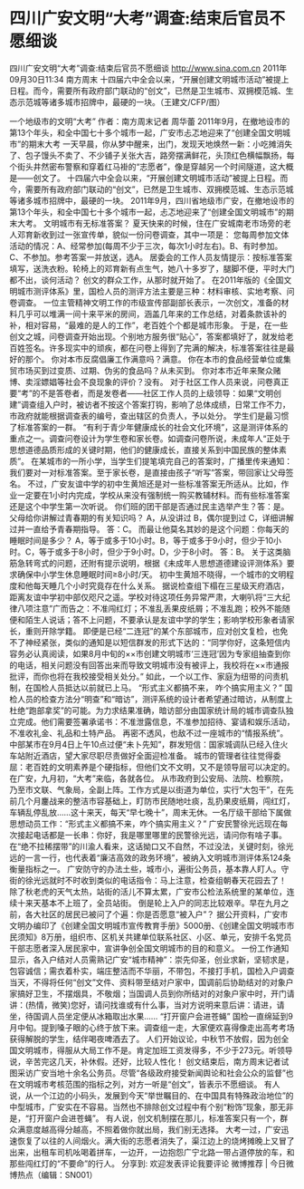 # 四川广安文明“大考”调查:结束后官员不愿细谈

四川广安文明“大考”调查:结束后官员不愿细谈
http://www.sina.com.cn  2011年09月30日11:34  南方周末
十四届六中全会以来，“开展创建文明城市活动”被提上日程。而今，需要所有政府部门联动的“创文”，已然是卫生城市、双拥模范城、生态示范城等诸多城市招牌中，最硬的一块。（王建文/CFP/图）

一个地级市的文明“大考”
作者：南方周末记者 周华蕾
2011年9月，在撤地设市的第13个年头，和全中国七十多个城市一起，广安市忐忑地迎来了“创建全国文明城市”的期末大考 
一天早晨，你从梦中醒来，出门，发现天地焕然一新：小吃摊消失了、包子馒头不卖了、不少铺子关张大吉，路旁摆满鲜花，头顶红色横幅飘扬，每个街头井然密布警察和穿着红马褂的“志愿者”，像是穿越另一个时间隧道，这大概是——创文了。
十四届六中全会以来，“开展创建文明城市活动”被提上日程。而今，需要所有政府部门联动的“创文”，已然是卫生城市、双拥模范城、生态示范城等诸多城市招牌中，最硬的一块。
2011年9月，四川省地级市广安，在撤地设市的第13个年头，和全中国七十多个城市一起，忐忑地迎来了“创建全国文明城市”的期末大考。
文明城市有无标准答案？
夏天快来的时候，住在广安城南老市场旁的老人邓育新收到过一张宣传单，貌似一份问卷调查，其中一项是：
您每周参加文体活动的情况：A、经常参加(每周不少于三次，每次1小时左右)。B、有时参加。C、不参加。参考答案一并放送，选A。
居委会的工作人员友情提示：按标准答案填写，送洗衣粉。轮椅上的邓育新有点生气，她八十多岁了，腿脚不便，平时大门都不出，谈何活动？
创文的群众工作，从那时就开始了。
在2011年版的《全国文明城市测评体系》里，国检人员的测评方法主要是三种：材料审核、实地考察、问卷调查。
一位主管精神文明工作的市级宣传部副部长表示，一次创文，准备的材料几乎可以堆满一间十来平米的房间，涵盖几年来的工作总结，对着条款该补的补，相对容易，“最难的是人的工作”，老百姓个个都是城市形象。
于是，在一些创文之城，问卷调查开始出现。个别地方服务很“贴心”，答案都填好了，就发给老百姓签名。许多现实中的顽疾，都在问卷上得到了完满的解决，标准答案往往是最好的那个。
你对本市反腐倡廉工作满意吗？满意。
你在本市的食品经营单位或集贸市场买到过变质、过期、伪劣的食品吗？从未买到。
你对本市近年来聚众赌博、卖淫嫖娼等社会不良现象的评价？没有。
对于社区工作人员来说，问卷真正要“考”的不是答卷者，而是发卷者——社区工作人员的上级领导：如果“文明创建”调查组入户时，被访者不按这个答案打钩，影响了总体成绩，日常工作不力，市政府就能根据调查表的编号，查出辖区的负责人，予以处分。
学生们是最习惯了标准答案的一群。
“有利于青少年健康成长的社会文化环境”，这是测评体系的重点之一。调查问卷设计为学生卷和家长卷。如调查问卷所说，未成年人“正处于思想道德品质形成的关键时期，他们的健康成长，直接关系到中国民族的整体素质”。
在某城市的一所小学，当学生们提笔填完自己的答案时，广播里传来通知：我们要对一对标准答案。至于家长卷，是直接由孩子“听写”答案，带回家让父母签名。
不过，广安友谊中学的初中生黄旭还是对一些标准答案无所适从。比如，作业一定要在1小时内完成，学校从来没有强制统一购买教辅材料。而有些标准答案还是这个中学生第一次听说。
你们班的团干部是否通过民主选举产生？答：是。
父母给你讲解过青春期的有关知识吗？
A，从没讲过 B，偶尔提到过 C，详细讲解过并一直给予青春期指导。
答：C。
而最让他莫名其妙的是这个问题：你每天的睡眠时间是多少？
A，等于或多于10小时。B，等于或多于9小时，但少于10小时。C，等于或多于8小时，但少于9小时。D，少于8小时。
答：B。
关于这类脑筋急转弯式的问题，还附有提示说明，根据《未成年人思想道德建设评测体系》要求确保中小学生休息睡眠时间≥8小时/天。
初中生黄旭不晓得，一个城市的文明程度和他每天睡几个小时究竟存在什么关系。
据说检查组下榻在三星级天府酒店，距离友谊中学初中部仅咫尺之遥。学校对待这项任务异常严肃，大喇叭将“三大纪律八项注意”广而告之：不准闯红灯；不准乱丢果皮纸屑；不准乱跑；校外不能随便和陌生人说话；答不上问题，不要承认是友谊中学的学生；影响学校形象者请家长，重则开除学籍。
即便是已经“二连冠”的某个东部城市，应对创文复检，也免不了神经紧张，类似的通知是以短信群发的形式下达的：“同学你好，这条短信内容务必认真阅读，如果8月中旬的××市创建文明城市‘三连冠’因为专家组抽查到你的电话，相关问题没有回答出来而导致文明城市没有被评上，我校将在××市通报批评，而你也将在我校接受相关处分。”
如此，一个以工作、家庭为纽带的问责机制，在国检人员抵达以前就已上马。
“形式主义都搞不来， 咋个搞实用主义？”
国检人员的检查方法分“明查”和“暗访”，测评系统的设计者希望通过暗访，从制度上杜绝“跑部拿奖”的可能。为力求结果准确，暗访部分由国家统计局的城市调查队独立完成。他们需要签署承诺书：不准泄露信息，不准参加招待、宴请和娱乐活动，不准收礼金、礼品和土特产品。
再密不透风，也敌不过一座城市的“情报系统”。
中部某市在9月4日上午10点过便“未卜先知”，群发短信：国家城调队已经入住火车站附近酒店，望大家尽职尽责做好全面迎检准备。
城市的管理者往往觉得委屈：老百姓的文明素养是个硬指标，但他们文不文明，又不是领导层可以决定的。
在广安，九月初，“大考”来临，各就各位。
从市政府到公安局、法院、检察院，乃至市文联、气象局，全副上阵。工作方式是以街道为单位，实行“大包干”，在先前几个月鏖战来的整洁市容基础上，盯防市民随地吐痰，乱扔果皮纸屑，闯红灯，车辆乱停乱放……这十来天，每天“早七晚十”，周末无休。一名厅级干部给下属做思想动员工作：“形式主义都搞不来，咋个搞实用主义？”
广安民警徐光远现在每次接起电话都是一长串：你好，我是哪里哪里的民警徐光远，请问你有啥子事。在“绝不拉稀摆带”的川渝人看来，这话拗口又不自然，不过没法，关键时刻，徐光远的一言一行，也代表着“廉洁高效的政务环境”，被纳入文明城市测评体系124条衡量指标之一。
广安防守的办法土些，城市小，遍街公务员，基本靠人盯人。守街的徐光远就时不时收到类似的电话指令：马上注意，检查组朝春天花园去了！
除了秋老虎的天气太热，站街的活儿不算太累，广安市公检法系统里的某单位，连续十来天基本不上班了，全员站街。
倒是轮上入户的同志比较艰辛。早在九月之前，各大社区的居民已被问了个遍：你是否愿意“被入户”？
据公开资料，广安市文明办编印了《创建全国文明城市宣传教育手册》5000册、《创建全国文明城市市民须知》8万册，组织市、区机关共建单位联系社区、小区、单元，安排千名党员干部志愿者深入居民家中，宣讲争创全国文明城市的目的和意义。
一份工作通知显示，各入户结对人员需熟记广安“城市精神”：崇先仰圣，创业求新，坚韧求是，包容诚信；需衣着朴实，端庄整洁而不华丽，不带包，不接打手机，国检入户调查当天，不得将任何“创文”文件、资料带至结对户家中，国调前后协助结对的对象户家搞好卫生，不摆烟具，不敬烟；当国调人员到你所结对的对象户家中时，开门请讲：(热情，微笑)您好，请问找谁或有什么事，当对方说明来意后讲：请进，请坐，待国调人员坐定便从冰箱取出水果……
“打开窗户会进苍蝇”
国检一直绵延到9月中旬。提到嗓子眼的心终于放下来。调查组一走，大家便欢喜得像走出高考考场获得解脱的学生，结伴喝夜啤酒去了。
人们开始议论，中秋节不放假，因为创全国文明城市，得服从大局工作不是。肯定加班工资发得多，不少于273元。听领导说，辛苦完这几天，补休假。还好，比较人性化！
创文结束后，南方周末记者试图采访广安当地十余名公务员。尽管“各级政府接受新闻舆论和社会公众的监督”也在文明城市考核范围的指标之列，对方一听是“创文”，皆表示不愿细谈。
有人说，从一个江边的小码头，发展到今天“举世瞩目的、在中国具有特殊政治地位”的中型城市，广安实在不容易。当然也不排除创文过程中有个别“粉饰”现象，那无非是，“打开窗户会进苍蝇”。
有人说，创文机制摆在那儿，标准答案只有一个，群众满意度越高得分越高，不照着做你就出局，我们别无选择。
大考一过，广安迅速恢复了以往的人间烟火。满大街的志愿者消失了，渠江边上的烧烤摊晚上又冒了出来，出租车司机吆喝着拼车，一边开，一边抱怨广宁北路一带占道停放的车，和那些闯红灯的“不要命”的行人。
分享到: 欢迎发表评论我要评论
微博推荐 | 今日微博热点（编辑：SN001）

